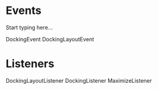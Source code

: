 # Events

Start typing here...

DockingEvent
DockingLayoutEvent

# Listeners

DockingLayoutListener
DockingListener
MaximizeListener